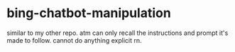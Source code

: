 # bing-chatbot-manipulation
similar to my other repo. atm can only recall the instructions and prompt it's made to follow. cannot do anything explicit rn.
